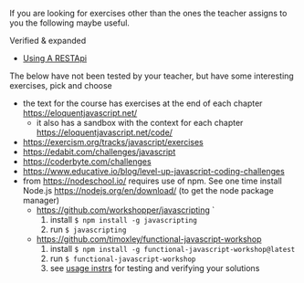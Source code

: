If you are looking for exercises other than the ones the teacher assigns to you the following maybe useful.

Verified & expanded

* [Using A RESTApi](restapi-fetch)

The below have not been tested by your teacher, but have some interesting exercises, pick and choose

* the text for the course has exercises at the end of each chapter https://eloquentjavascript.net/
    - it also has a sandbox with the context for each chapter https://eloquentjavascript.net/code/ 
* https://exercism.org/tracks/javascript/exercises 
* https://edabit.com/challenges/javascript 
* https://coderbyte.com/challenges 
* https://www.educative.io/blog/level-up-javascript-coding-challenges
* from https://nodeschool.io/  requires use of npm. See one time
  install Node.js https://nodejs.org/en/download/ (to get the node package manager)
  * https://github.com/workshopper/javascripting  `
    1. install `$ npm install -g javascripting`  
    1. run `$ javascripting`       
  * https://github.com/timoxley/functional-javascript-workshop
    1. install `$ npm install -g functional-javascript-workshop@latest`
    1. run `$ functional-javascript-workshop`
    3. see [usage instrs](https://github.com/timoxley/functional-javascript-workshop#usage-instructions) for testing and verifying your solutions
<!--
* https://practity.com/582-2/
-->
